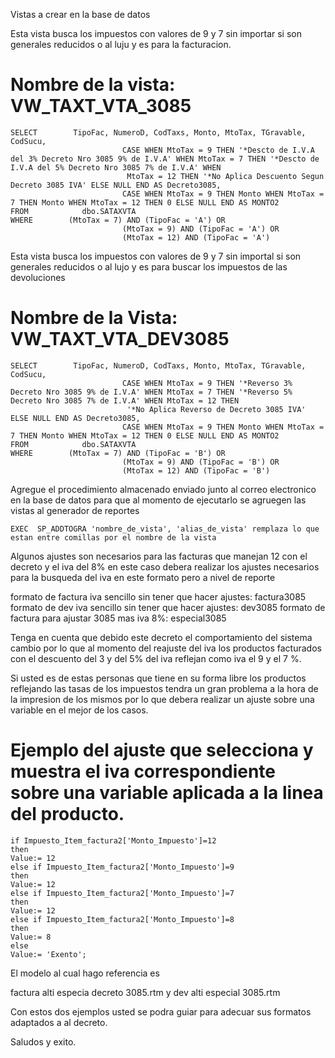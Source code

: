 Vistas a crear en la base de datos

Esta vista busca los impuestos con valores de 9 y 7 sin importar si son generales reducidos o al luju y es para la facturacion.

# Nombre de la vista: VW_TAXT_VTA_3085
```
SELECT        TipoFac, NumeroD, CodTaxs, Monto, MtoTax, TGravable, CodSucu, 
                         CASE WHEN MtoTax = 9 THEN '*Descto de I.V.A del 3% Decreto Nro 3085 9% de I.V.A' WHEN MtoTax = 7 THEN '*Descto de I.V.A del 5% Decreto Nro 3085 7% de I.V.A' WHEN
                          MtoTax = 12 THEN '*No Aplica Descuento Segun Decreto 3085 IVA' ELSE NULL END AS Decreto3085, 
                         CASE WHEN MtoTax = 9 THEN Monto WHEN MtoTax = 7 THEN Monto WHEN MtoTax = 12 THEN 0 ELSE NULL END AS MONTO2
FROM            dbo.SATAXVTA
WHERE        (MtoTax = 7) AND (TipoFac = 'A') OR
                         (MtoTax = 9) AND (TipoFac = 'A') OR
                         (MtoTax = 12) AND (TipoFac = 'A')

```
Esta vista busca los impuestos con valores de 9 y 7 sin importal si son generales reducidos o al lujo y es para buscar los impuestos de las devoluciones

# Nombre de la Vista: VW_TAXT_VTA_DEV3085
```
SELECT        TipoFac, NumeroD, CodTaxs, Monto, MtoTax, TGravable, CodSucu, 
                         CASE WHEN MtoTax = 9 THEN '*Reverso 3% Decreto Nro 3085 9% de I.V.A' WHEN MtoTax = 7 THEN '*Reverso 5% Decreto Nro 3085 7% de I.V.A' WHEN MtoTax = 12 THEN
                          '*No Aplica Reverso de Decreto 3085 IVA' ELSE NULL END AS Decreto3085, 
                         CASE WHEN MtoTax = 9 THEN Monto WHEN MtoTax = 7 THEN Monto WHEN MtoTax = 12 THEN 0 ELSE NULL END AS MONTO2
FROM            dbo.SATAXVTA
WHERE        (MtoTax = 7) AND (TipoFac = 'B') OR
                         (MtoTax = 9) AND (TipoFac = 'B') OR
                         (MtoTax = 12) AND (TipoFac = 'B')
```
Agregue el procedimiento almacenado enviado junto al correo electronico en la base de datos para que al momento de ejecutarlo se agruegen las vistas al generador de reportes


```
EXEC  SP_ADDTOGRA 'nombre_de_vista', 'alias_de_vista' remplaza lo que estan entre comillas por el nombre de la vista
```



Algunos ajustes son necesarios para las facturas que manejan 12 con el decreto y el iva del 8% en este caso debera realizar los ajustes necesarios para la busqueda del iva en este formato pero a nivel de reporte

formato de factura iva sencillo sin tener que hacer ajustes: factura3085
formato de dev iva sencillo sin tener que hacer ajustes: dev3085
formato de factura para ajustar 3085 mas iva 8%: especial3085

Tenga en cuenta que debido este decreto el comportamiento del sistema cambio por lo que al momento del reajuste del iva los productos facturados con el descuento del 3 y del 5% del iva reflejan como iva el 9 y el 7 %.

Si usted es de estas personas que tiene en su forma libre los productos reflejando las tasas de los impuestos tendra un gran problema a la hora de la impresion de los mismos por lo que debera realizar un ajuste sobre una variable en el mejor de los casos.

# Ejemplo del ajuste que selecciona y muestra el iva correspondiente sobre una variable aplicada a la linea del producto.

```
if Impuesto_Item_factura2['Monto_Impuesto']=12
then 
Value:= 12 
else if Impuesto_Item_factura2['Monto_Impuesto']=9
then
Value:= 12   
else if Impuesto_Item_factura2['Monto_Impuesto']=7
then
Value:= 12
else if Impuesto_Item_factura2['Monto_Impuesto']=8
then
Value:= 8      
else
Value:= 'Exento';
```

El modelo al cual hago referencia es 

factura alti especia decreto 3085.rtm y dev alti especial 3085.rtm 

Con estos dos ejemplos usted se podra guiar para adecuar sus formatos adaptados a al decreto.

Saludos y exito.
